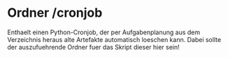 # Ordner /cronjob

Enthaelt einen Python-Cronjob, der per Aufgabenplanung aus dem Verzeichnis heraus alte Artefakte automatisch loeschen
kann. Dabei sollte der auszufuehrende Ordner fuer das Skript dieser hier sein!
